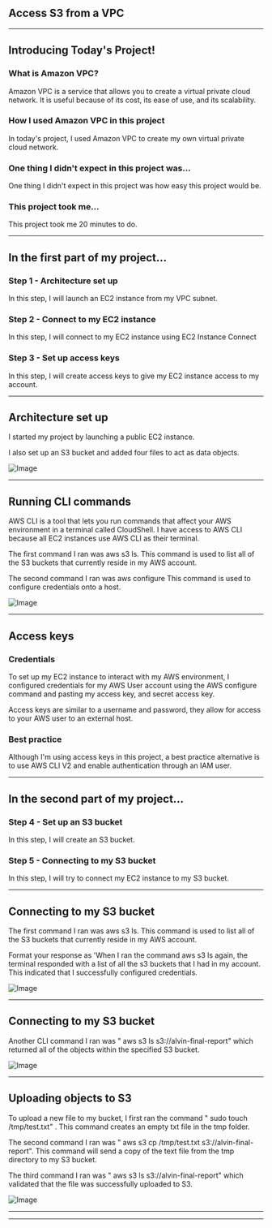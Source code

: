 

## Access S3 from a VPC


---

## Introducing Today's Project!

### What is Amazon VPC?

Amazon VPC is a service that allows you to create a virtual private cloud network. It is useful because of its cost, its ease of use, and its scalability.

### How I used Amazon VPC in this project

In today's project, I used Amazon VPC to create my own virtual private cloud network.

### One thing I didn't expect in this project was...

One thing I didn't expect in this project was how easy this project would be.

### This project took me...

This project took me 20 minutes to do.

---

## In the first part of my project...

### Step 1 - Architecture set up

In this step, I will launch an EC2 instance from my VPC subnet.

### Step 2 - Connect to my EC2 instance

In this step, I will connect to my EC2 instance using EC2 Instance Connect

### Step 3 - Set up access keys

In this step, I will create access keys to give my EC2 instance access to my account.

---

## Architecture set up

I started my project by launching a public EC2 instance.

I also set up an S3 bucket and added four files to act as data objects.

![Image](http://learn.nextwork.org/intense_azure_festive_sow/uploads/aws-networks-s3_4334d777)

---

## Running CLI commands

AWS CLI is a tool that lets you run commands that affect your AWS environment in a terminal called CloudShell. I have access to AWS CLI because all EC2 instances use AWS CLI as their terminal.

The first command I ran was aws s3 ls. This command is used to list all of the S3 buckets that currently reside in my AWS account.

The second command I ran was aws configure This command is used to configure credentials onto a host.

![Image](http://learn.nextwork.org/intense_azure_festive_sow/uploads/aws-networks-s3_e7fa8776)

---

## Access keys

### Credentials

To set up my EC2 instance to interact with my AWS environment, I configured credentials for my AWS User account using the AWS configure command and pasting my access key, and secret access key.

Access keys are similar to a username and password, they allow for access to your AWS user to an external host.


### Best practice

Although I'm using access keys in this project, a best practice alternative is to use AWS CLI V2 and enable authentication through an IAM user.

---

## In the second part of my project...

### Step 4 - Set up an S3 bucket

In this step, I will create an S3 bucket.

### Step 5 - Connecting to my S3 bucket

In this step, I will try to connect my EC2 instance to my S3 bucket.

---

## Connecting to my S3 bucket

The first command I ran was aws s3 ls. This command is used to list all of the S3 buckets that currently reside in my AWS account.

Format your response as 'When I ran the command aws s3 ls again, the terminal responded with a list of all the s3 buckets that I had in my account. This indicated that I successfully configured credentials.

![Image](http://learn.nextwork.org/intense_azure_festive_sow/uploads/aws-networks-s3_4334d778)

---

## Connecting to my S3 bucket

Another CLI command I ran was " aws s3 ls s3://alvin-final-report" which returned all of the objects within the specified S3 bucket.

![Image](http://learn.nextwork.org/intense_azure_festive_sow/uploads/aws-networks-s3_4334d779)

---

## Uploading objects to S3

To upload a new file to my bucket, I first ran the command " sudo touch /tmp/test.txt" .
This command creates an empty txt file in the tmp folder.

The second command I ran was " aws s3 cp /tmp/test.txt s3://alvin-final-report". This command will send a copy of the text file from the tmp directory to my S3 bucket.

The third command I ran was " aws s3 ls s3://alvin-final-report" which validated that the file was successfully uploaded to S3.

![Image](http://learn.nextwork.org/intense_azure_festive_sow/uploads/aws-networks-s3_3e1e79a2)

---

---
